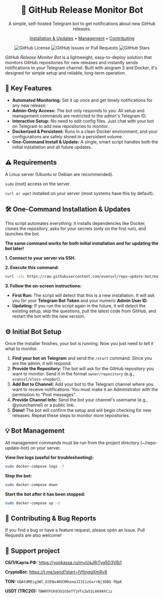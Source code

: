 <div align="center" markdown="1">
<h1>🤖 GitHub Release Monitor Bot</h1>
<p>A simple, self-hosted Telegram bot to get notifications about new GitHub releases.</p>
<p>
<a href="##-one-command-installation--updates">Installation & Updates</a> •
<a href="##-bot-management">Management</a> •
<a href="##-contributing">Contributing</a>
</p>


![GitHub License](https://img.shields.io/github/license/evansvl/repo-update-bot)
![GitHub Issues or Pull Requests](https://img.shields.io/github/issues/evansvl/repo-update-bot)
![GitHub Stars](https://img.shields.io/github/stars/evansvl/repo-update-bot?style=flat)

</div>


*GitHub Release Monitor Bot* is a lightweight, easy-to-deploy solution that monitors GitHub repositories for new releases and instantly sends notifications to your Telegram channel. Built with aiogram 3 and Docker, it's designed for simple setup and reliable, long-term operation.

## 🚀 Key Features

- **Automated Monitoring:** Set it up once and get timely notifications for any new release.
- **Admin-Only Access:** The bot only responds to you. All setup and management commands are restricted to the admin's Telegram ID.
- **Interactive Setup:** No need to edit config files. Just chat with your bot on Telegram to add new repositories to monitor.
- **Dockerized & Persistent:** Runs in a clean Docker environment, and your configurations are safely stored in a persistent volume.
- **One-Command Install & Update:** A single, smart script handles both the initial installation and all future updates.

## ⚠️ Requirements

A Linux server (Ubuntu or Debian are recommended).

`sudo` (root) access on the server.

`curl or wget` installed on your server (most systems have this by default).

## 🛠️ One-Command Installation & Updates

This script automates everything: it installs dependencies like Docker, clones the repository, asks for your secrets (only on the first run), and launches the bot.

**The same command works for both initial installation and for updating the bot later!**

**1. Connect to your server via SSH.**

**2. Execute this command:**

```bash
curl -sSL https://raw.githubusercontent.com/evansvl/repo-update-bot/main/install.sh | sudo bash
```

**3. Follow the on-screen instructions:**

- **First Run:** The script will detect that this is a new installation. It will ask you for your **Telegram Bot Token** and your numeric **Admin User ID**.
- **Updating:** If you run the script again in the future, it will detect the existing setup, skip the questions, pull the latest code from GitHub, and restart the bot with the new version.

## ⚙️ Initial Bot Setup

Once the installer finishes, your bot is running. Now you just need to tell it what to monitor.

1. **Find your bot on Telegram** and send the `/start` command. Since you are the admin, it will respond.
2. **Provide the Repository:** The bot will ask for the GitHub repository you want to monitor. Send it in the format `owner/repository` (e.g., `evansvl/vless-shopbot`).
3. **Add Bot to Channel:** Add your bot to the Telegram channel where you want to receive notifications. You must make it an Administrator with the permission to "Post messages".
4. **Provide Channel Info:** Send the bot your channel's username (e.g., @yourchannel) or a public link.
5. **Done!** The bot will confirm the setup and will begin checking for new releases. Repeat these steps to monitor more repositories.

## 💡 Bot Management

All management commands must be run from the project directory (~/repo-update-bot) on your server.

**View live logs (useful for troubleshooting):**

```bash
sudo docker-compose logs -f
```

**Stop the bot:**

```bash
sudo docker-compose down
```

**Start the bot after it has been stopped:**

```bash
sudo docker-compose up -d
```

## 🙌 Contributing & Bug Reports

If you find a bug or have a feature request, please open an Issue. Pull Requests are also welcome!

## 💎 Support project

**СБП/Карта РФ:** https://yookassa.ru/my/i/aJRiTyq5D3VB/l

**CryptoBot:** https://t.me/send?start=IVftnggXmRv8

**TON:** `UQAtdMEig3Wl_D3FNx4RU3RhxnoJI3IizGxrrNj3O8Q-fDpK`

**USDT (TRC20):** `TBW9TFUh93U1G5eTT1VTsZw51L669khCiz`
